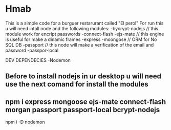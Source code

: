 # Hmab
This is  a simple code for a burguer restarurant called "El perol"
For run this u will need intall node and the following modules:
-bycrypt-nodejs // this module work for encript passwords
-connect-flash
-ejs-mate // this engine is useful for make a dinamic frames
-express
-moongose // ORM for No SQL DB
-passport // this node will make a verification of the email and password
-passpor-local

DEV DEPENDECIES
-Nodemon

Before to install nodejs in ur desktop u will need use the next comand for install the modules
-------------------------------------------------------------------------------------------
npm i express mongoose ejs-mate connect-flash morgan passport passport-local bcrypt-nodejs
-------------------------------------------------------------------------------------------
npm i -D nodemon
